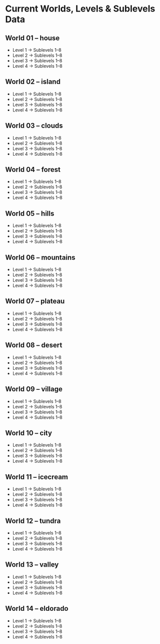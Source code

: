 # Current Worlds, Levels & Sublevels Data

## **World 01 – house**
* Level 1 → Sublevels 1–8
* Level 2 → Sublevels 1–8
* Level 3 → Sublevels 1–8
* Level 4 → Sublevels 1–8

## **World 02 – island**
* Level 1 → Sublevels 1–8
* Level 2 → Sublevels 1–8
* Level 3 → Sublevels 1–8
* Level 4 → Sublevels 1–8

## **World 03 – clouds**
* Level 1 → Sublevels 1–8
* Level 2 → Sublevels 1–8
* Level 3 → Sublevels 1–8
* Level 4 → Sublevels 1–8

## **World 04 – forest**
* Level 1 → Sublevels 1–8
* Level 2 → Sublevels 1–8
* Level 3 → Sublevels 1–8
* Level 4 → Sublevels 1–8

## **World 05 – hills**
* Level 1 → Sublevels 1–8
* Level 2 → Sublevels 1–8
* Level 3 → Sublevels 1–8
* Level 4 → Sublevels 1–8

## **World 06 – mountains**
* Level 1 → Sublevels 1–8
* Level 2 → Sublevels 1–8
* Level 3 → Sublevels 1–8
* Level 4 → Sublevels 1–8

## **World 07 – plateau**
* Level 1 → Sublevels 1–8
* Level 2 → Sublevels 1–8
* Level 3 → Sublevels 1–8
* Level 4 → Sublevels 1–8

## **World 08 – desert**
* Level 1 → Sublevels 1–8
* Level 2 → Sublevels 1–8
* Level 3 → Sublevels 1–8
* Level 4 → Sublevels 1–8

## **World 09 – village**
* Level 1 → Sublevels 1–8
* Level 2 → Sublevels 1–8
* Level 3 → Sublevels 1–8
* Level 4 → Sublevels 1–8

## **World 10 – city**
* Level 1 → Sublevels 1–8
* Level 2 → Sublevels 1–8
* Level 3 → Sublevels 1–8
* Level 4 → Sublevels 1–8

## **World 11 – icecream**
* Level 1 → Sublevels 1–8
* Level 2 → Sublevels 1–8
* Level 3 → Sublevels 1–8
* Level 4 → Sublevels 1–8

## **World 12 – tundra**
* Level 1 → Sublevels 1–8
* Level 2 → Sublevels 1–8
* Level 3 → Sublevels 1–8
* Level 4 → Sublevels 1–8

## **World 13 – valley**
* Level 1 → Sublevels 1–8
* Level 2 → Sublevels 1–8
* Level 3 → Sublevels 1–8
* Level 4 → Sublevels 1–8

## **World 14 – eldorado**
* Level 1 → Sublevels 1–8
* Level 2 → Sublevels 1–8
* Level 3 → Sublevels 1–8
* Level 4 → Sublevels 1–8
